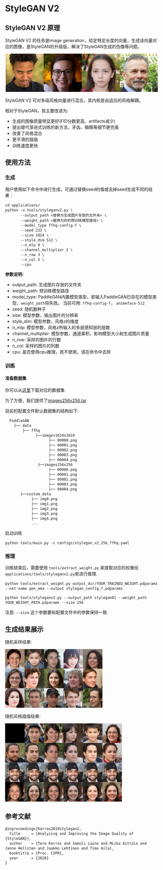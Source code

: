 # StyleGAN V2

## StyleGAN V2 原理

StyleGAN V2 的任务是image generation，给定特定长度的向量，生成该向量对应的图像，是StyleGAN的升级版，解决了StyleGAN生成的伪像等问题。

<div align="center">
  <img src="../../imgs/stylegan2-teaser-1024x256.png" width="500"/>
</div>

StyleGAN V2 可对多级风格向量进行混合。其内核是自适应的风格解耦。

相对于StyleGAN，其主要改进为:

- 生成的图像质量明显更好(FID分数更高、artifacts减少)
- 提出替代渐进式训练的新方法，牙齿、眼睛等细节更完美
- 改善了风格混合
- 更平滑的插值
- 训练速度更快

## 使用方法

### 生成

用户使用如下命令中进行生成，可通过替换seed的值或去掉seed生成不同的结果：

```
cd applications/
python -u tools/styleganv2.py \
       --output_path <替换为生成图片存放的文件夹> \
       --weight_path <替换为你的预训练模型路径> \
       --model_type ffhq-config-f \
       --seed 233 \
       --size 1024 \
       --style_dim 512 \
       --n_mlp 8 \
       --channel_multiplier 2 \
       --n_row 3 \
       --n_col 5 \
       --cpu
```

**参数说明:**
- output_path: 生成图片存放的文件夹
- weight_path: 预训练模型路径
- model_type: PaddleGAN内置模型类型，若输入PaddleGAN已存在的模型类型，`weight_path`将失效。
  当前可用: `ffhq-config-f`， `animeface-512`
- seed: 随机数种子
- size: 模型参数，输出图片的分辨率
- style_dim: 模型参数，风格z的维度
- n_mlp: 模型参数，风格z所输入的多层感知层的层数
- channel_multiplier: 模型参数，通道乘积，影响模型大小和生成图片质量
- n_row: 采样的图片的行数
- n_col: 采样的图片的列数
- cpu: 是否使用cpu推理，若不使用，请在命令中去除

### 训练

#### 准备数据集
你可以从[这里](https://drive.google.com/drive/folders/1u2xu7bSrWxrbUxk-dT-UvEJq8IjdmNTP)下载对应的数据集

为了方便，我们提供了[images256x256.tar](https://paddlegan.bj.bcebos.com/datasets/images256x256.tar)

目前的配置文件默认数据集的结构如下:
  ```
    PaddleGAN
      ├── data
          ├── ffhq
                ├──images1024x1024
                      ├── 00000.png
                      ├── 00001.png
                      ├── 00002.png
                      ├── 00003.png
                      ├── 00004.png
                 ├──images256x256
                      ├── 00000.png
                      ├── 00001.png
                      ├── 00002.png
                      ├── 00003.png
                      ├── 00004.png
         ├──custom_data
              ├── img0.png
              ├── img1.png
              ├── img2.png
              ├── img3.png
              ├── img4.png
              ...
  ```

启动训练
```
python tools/main.py -c configs/stylegan_v2_256_ffhq.yaml
```

### 推理

训练结束后，需要使用 ``tools/extract_weight.py`` 来提取对应的权重给``applications/tools/styleganv2.py``来进行推理.
```
python tools/extract_weight.py output_dir/YOUR_TRAINED_WEIGHT.pdparams --net-name gen_ema --output stylegan_config_f.pdparams
```

```
python tools/styleganv2.py --output_path stylegan01 --weight_path YOUR_WEIGHT_PATH.pdparams --size 256
```

注意: ``--size`` 这个参数要和配置文件中的参数保持一致.


## 生成结果展示

随机采样结果:

![随机采样结果](../../imgs/stylegan2-sample.png)

随机风格插值结果:

![随机风格插值结果](../../imgs/stylegan2-sample-mixing-0.png)


## 参考文献

```
@inproceedings{Karras2019stylegan2,
  title     = {Analyzing and Improving the Image Quality of {StyleGAN}},
  author    = {Tero Karras and Samuli Laine and Miika Aittala and Janne Hellsten and Jaakko Lehtinen and Timo Aila},
  booktitle = {Proc. CVPR},
  year      = {2020}
}

```
